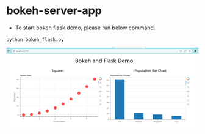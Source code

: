 # bokeh-server-app

* To start bokeh flask demo, please run below command. <br>

```
python bokeh_flask.py
```
![Demo Image](https://raw.githubusercontent.com/beercafeguy/bokeh-server-app/main/images/bokeh_flask_demo.png)
